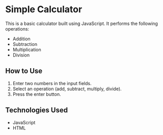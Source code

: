 # Simple Calculator

This is a basic calculator built using JavaScript. It performs the following operations:
- Addition
- Subtraction
- Multiplication
- Division

## How to Use
1. Enter two numbers in the input fields.
2. Select an operation (add, subtract, multiply, divide).
3. Press the enter button.


## Technologies Used
- JavaScript
- HTML



